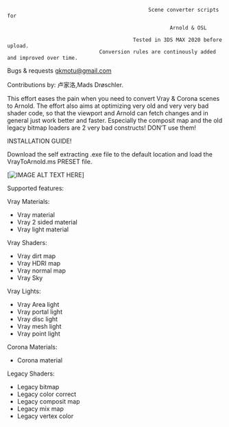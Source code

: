 
      
      
                          
                                                  Scene converter scripts for
                                                           
                                                         Arnold & OSL

                                             Tested in 3DS MAX 2020 before upload.
                                  Conversion rules are continously added and improved over time.





Bugs & requests gkmotu@gmail.com

Contributions by:
卢家洛,Mads Drøschler.

This effort eases the pain when you need to convert Vray & Corona scenes to Arnold.
The effort also aims at optimizing very old and very very bad shader code, so that the viewport and Arnold can fetch changes and in general just work better and faster.
Especially the composit map and the old legacy bitmap loaders are 2 very bad constructs! DON’T use them!

INSTALLATION GUIDE!

Download the self extracting .exe file to the default location and load the VrayToArnold.ms PRESET file.

[![IMAGE ALT TEXT HERE](https://img.youtube.com/vi/YOUTUBE_VIDEO_ID_HERE/0.jpg)]


Supported features:

Vray Materials:

- Vray material
- Vray 2 sided material
- Vray light material

Vray Shaders:

- Vray dirt map
- Vray HDRI map
- Vray normal map
- Vray Sky

Vray Lights:

- Vray Area light
- Vray portal light
- Vray disc light
- Vray mesh light
- Vray point light

Corona Materials:

- Corona material

Legacy Shaders:

- Legacy bitmap
- Legacy color correct
- Legacy composit map
- Legacy mix map
- Legacy vertex color
